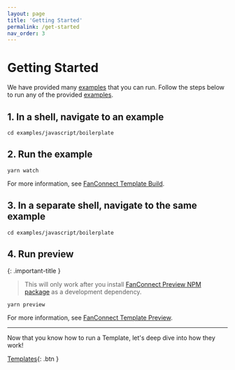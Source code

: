 ```yaml
---
layout: page
title: 'Getting Started'
permalink: /get-started
nav_order: 3
---
```


# Getting Started

We have provided many [examples](./examples) that you can run.  Follow the steps below to run any of the provided [examples](./examples).

## 1. In a shell, navigate to an example

```shell
cd examples/javascript/boilerplate
```

## 2. Run the example 

```shell
yarn watch
```

For more information, see [FanConnect Template Build](/templates#build).

## 3. In a separate shell, navigate to the same example 

```shell
cd examples/javascript/boilerplate
```

## 4. Run preview

{: .important-title }
> This will only work after you install [FanConnect Preview NPM package](https://www.npmjs.com/package/@fanconnecttv/preview) as a development dependency.

```shell
yarn preview
```

For more information, see [FanConnect Template Preview](/templates#preview).


---

Now that you know how to run a Template, let's deep dive into how they work!

[Templates](/templates){: .btn }
